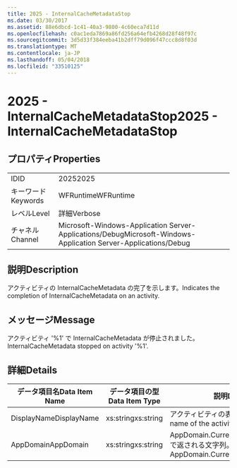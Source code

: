 ```yaml
---
title: 2025 - InternalCacheMetadataStop
ms.date: 03/30/2017
ms.assetid: 88e6dbcd-1c41-40a3-9800-4c60eca7d11d
ms.openlocfilehash: c0ac1eda7869a86fd256a64efb4268d28f48f97c
ms.sourcegitcommit: 3d5d33f384eeba41b2dff79d096f47ccc8d8f03d
ms.translationtype: MT
ms.contentlocale: ja-JP
ms.lasthandoff: 05/04/2018
ms.locfileid: "33510125"
---
```

# <a name="2025---internalcachemetadatastop"></a><span data-ttu-id="75877-102">2025 - InternalCacheMetadataStop</span><span class="sxs-lookup"><span data-stu-id="75877-102">2025 - InternalCacheMetadataStop</span></span>
## <a name="properties"></a><span data-ttu-id="75877-103">プロパティ</span><span class="sxs-lookup"><span data-stu-id="75877-103">Properties</span></span>  
  
|||  
|-|-|  
|<span data-ttu-id="75877-104">ID</span><span class="sxs-lookup"><span data-stu-id="75877-104">ID</span></span>|<span data-ttu-id="75877-105">2025</span><span class="sxs-lookup"><span data-stu-id="75877-105">2025</span></span>|  
|<span data-ttu-id="75877-106">キーワード</span><span class="sxs-lookup"><span data-stu-id="75877-106">Keywords</span></span>|<span data-ttu-id="75877-107">WFRuntime</span><span class="sxs-lookup"><span data-stu-id="75877-107">WFRuntime</span></span>|  
|<span data-ttu-id="75877-108">レベル</span><span class="sxs-lookup"><span data-stu-id="75877-108">Level</span></span>|<span data-ttu-id="75877-109">詳細</span><span class="sxs-lookup"><span data-stu-id="75877-109">Verbose</span></span>|  
|<span data-ttu-id="75877-110">チャネル</span><span class="sxs-lookup"><span data-stu-id="75877-110">Channel</span></span>|<span data-ttu-id="75877-111">Microsoft-Windows-Application Server-Applications/Debug</span><span class="sxs-lookup"><span data-stu-id="75877-111">Microsoft-Windows-Application Server-Applications/Debug</span></span>|  
  
## <a name="description"></a><span data-ttu-id="75877-112">説明</span><span class="sxs-lookup"><span data-stu-id="75877-112">Description</span></span>  
 <span data-ttu-id="75877-113">アクティビティの InternalCacheMetadata の完了を示します。</span><span class="sxs-lookup"><span data-stu-id="75877-113">Indicates the completion of InternalCacheMetadata on an activity.</span></span>  
  
## <a name="message"></a><span data-ttu-id="75877-114">メッセージ</span><span class="sxs-lookup"><span data-stu-id="75877-114">Message</span></span>  
 <span data-ttu-id="75877-115">アクティビティ '%1' で InternalCacheMetadata が停止されました。</span><span class="sxs-lookup"><span data-stu-id="75877-115">InternalCacheMetadata stopped on activity '%1'.</span></span>  
  
## <a name="details"></a><span data-ttu-id="75877-116">詳細</span><span class="sxs-lookup"><span data-stu-id="75877-116">Details</span></span>  
  
|<span data-ttu-id="75877-117">データ項目名</span><span class="sxs-lookup"><span data-stu-id="75877-117">Data Item Name</span></span>|<span data-ttu-id="75877-118">データ項目の型</span><span class="sxs-lookup"><span data-stu-id="75877-118">Data Item Type</span></span>|<span data-ttu-id="75877-119">説明</span><span class="sxs-lookup"><span data-stu-id="75877-119">Description</span></span>|  
|--------------------|--------------------|-----------------|  
|<span data-ttu-id="75877-120">DisplayName</span><span class="sxs-lookup"><span data-stu-id="75877-120">DisplayName</span></span>|<span data-ttu-id="75877-121">xs:string</span><span class="sxs-lookup"><span data-stu-id="75877-121">xs:string</span></span>|<span data-ttu-id="75877-122">アクティビティの表示名。</span><span class="sxs-lookup"><span data-stu-id="75877-122">The display name of the activity.</span></span>|  
|<span data-ttu-id="75877-123">AppDomain</span><span class="sxs-lookup"><span data-stu-id="75877-123">AppDomain</span></span>|<span data-ttu-id="75877-124">xs:string</span><span class="sxs-lookup"><span data-stu-id="75877-124">xs:string</span></span>|<span data-ttu-id="75877-125">AppDomain.CurrentDomain.FriendlyName で返される文字列。</span><span class="sxs-lookup"><span data-stu-id="75877-125">The string returned by AppDomain.CurrentDomain.FriendlyName.</span></span>|
